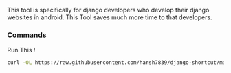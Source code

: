This tool is specifically for django developers
who develop their django websites in android.
This Tool saves much more time to that developers.

### Commands

Run This !
``` bash
curl -OL https://raw.githubusercontent.com/harsh7839/django-shortcut/main/django.sh && chmod +x django.sh && bash django.sh
```
